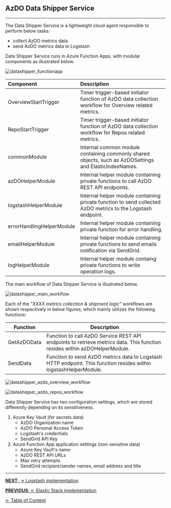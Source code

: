 ## AzDO Data Shipper Service
---

The Data Shipper Service is a lightweight cloud agent responsible to perform below tasks:
- collect AzDO metrics data
- send AzDO metrics data to Logstash

Data Shipper Service runs in Azure Function Apps, with modular components as illustrated below.

![datashipper_functionapp](Images/datashipper_functionapp.jpg)

| Component | Description |
| :-------------------- | :--- |
| OverviewStartTrigger | Timer trigger-based initiator function of AzDO data collection workflow for Overview related metrics.  |
| RepoStartTrigger | Timer trigger-based initiator function of AzDO data collection workflow for Repos related metrics.  |
| commonModule | Internal common module containing commonly shared objects, such as AzDOSettings and ElasticIndexNames.   |
| azDOHelperModule | Internal helper module containing private functions to call AzDO REST API endpoints.   |
| logstashHelperModule | Internal helper module containing private function to send collected AzDO metrics to the Logstash endpoint.   |
| errorHandlingHelperModule | Internal helper module containing private function for error handling.   |
| emailHelperModule | Internal helper module containing private functions to send emails notification via SendGrid.   |
| logHelperModule | Internal helper module containg private functions to write operation logs.   |

The main workflow of Data Shipper Service is illustrated below.

![datashipper_main_workflow](Images/datashipper_main_workflow.jpg)


Each of the _"XXXX metrics collection & shipment logic"_ workflows are shown respectively in below figures, which mainly utilizes the following functions:

| Function | Description |
| --- | --- |
| GetAzDOData | Function to call AzDO Service REST API endpoints to retrieve metrics data. This function resides within azDOHelperModule. |
| SendData | Function to send AzDO metrics data to Logstash HTTP endpoint. This function resides within logstashHelperModule. |

![datashipper_azdo_overview_workflow](Images/datashipper_azdo_overview_workflow.jpg)


![datashipper_azdo_repos_workflow](Images/datashipper_azdo_repos_workflow.jpg)


Data Shipper Service has two configuration settings, which are stored differently depending on its sensitiveness.

1. Azure Key Vault (for secrets data)
    - AzDO Organization name
    - AzDO Personal Access Token
    - Logstash&#39;s credentials
    - SendGrid API Key
2. Azure Function App application settings (non-sensitive data)
    - Azure Key Vault's name
    - AzDO REST API URLs
    - Max retry attempts
    - SendGrid recipient/sender names, email address and title

---
[**NEXT**: &rarr; Logstash implementation](/Documents/DesignDocument/SubFiles/LogstashImplementation.md)

[**PREVIOUS**: &larr; Elastic Stack implementation](/Documents/DesignDocument/SubFiles/ElasticStackImplementation.md)

[&larr; Table of Content](/Documents/DesignDocument/DesignDocument.md#table-of-contents)